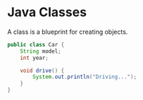 # Java Classes

A class is a blueprint for creating objects.

```java
public class Car {
    String model;
    int year;

    void drive() {
        System.out.println("Driving...");
    }
}
```
